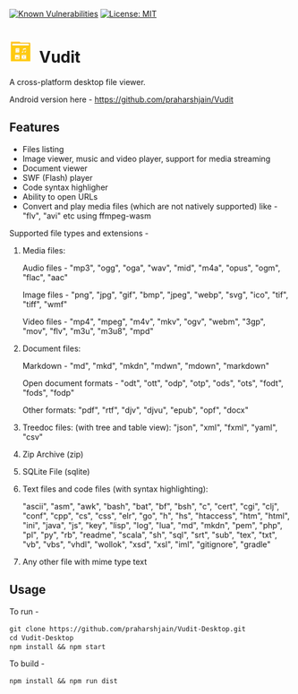 [![Known Vulnerabilities](https://snyk.io/test/github/praharshjain/Vudit-Desktop/badge.svg)](https://snyk.io/test/github/praharshjain/Vudit-Desktop)
[![License: MIT](https://img.shields.io/badge/License-MIT-brightgreen.svg)](https://opensource.org/licenses/MIT) 


<img src="https://github.com/praharshjain/Vudit-Desktop/blob/master/icon.png" width="40">&nbsp;&nbsp;Vudit
==========
A cross-platform desktop file viewer.

Android version here - https://github.com/praharshjain/Vudit

Features
----------------
* Files listing
* Image viewer, music and video player, support for media streaming
* Document viewer
* SWF (Flash) player
* Code syntax highligher
* Ability to open URLs
* Convert and play media files (which are not natively supported) like - "flv", "avi" etc using ffmpeg-wasm

Supported file types and extensions -

1. Media files:

    Audio files - "mp3", "ogg", "oga", "wav", "mid", "m4a", "opus", "ogm", "flac", "aac"
    
    Image files - "png", "jpg", "gif", "bmp", "jpeg", "webp", "svg", "ico", "tif", "tiff", "wmf"  
    
    Video files - "mp4", "mpeg", "m4v", "mkv", "ogv", "webm", "3gp", "mov", "flv", "m3u", "m3u8", "mpd"

2. Document files:

    Markdown - "md", "mkd", "mkdn", "mdwn", "mdown", "markdown" 
    
    Open document formats - "odt", "ott", "odp", "otp", "ods", "ots", "fodt", "fods", "fodp"  
    
    Other formats: "pdf", "rtf", "djv", "djvu", "epub", "opf", "docx"
    
3. Treedoc files: (with tree and table view): "json", "xml", "fxml", "yaml", "csv"

4. Zip Archive (zip)

5. SQLite File (sqlite)

6. Text files and code files (with syntax highlighting):
    
    "ascii", "asm", "awk", "bash", "bat", "bf", "bsh", "c", "cert", "cgi", "clj", "conf", "cpp", "cs", "css", "elr", "go", "h", "hs", "htaccess", "htm", "html", "ini", "java", "js", "key", "lisp", "log", "lua", "md", "mkdn", "pem", "php", "pl", "py", "rb", "readme", "scala", "sh", "sql", "srt", "sub", "tex", "txt", "vb", "vbs", "vhdl", "wollok", "xsd", "xsl", "iml", "gitignore", "gradle"  
    
7. Any other file with mime type text


Usage
----------------

To run -
```
git clone https://github.com/praharshjain/Vudit-Desktop.git
cd Vudit-Desktop
npm install && npm start
```

To build -
```
npm install && npm run dist
```